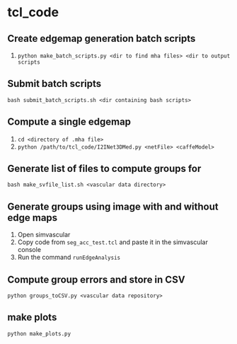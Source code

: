 # tcl_code

## Create edgemap generation batch scripts

1. `python make_batch_scripts.py <dir to find mha files> <dir to output scripts`

## Submit batch scripts

`bash submit_batch_scripts.sh <dir containing bash scripts>`

## Compute a single edgemap
1. `cd <directory of .mha file>`
2. `python /path/to/tcl_code/I2INet3DMed.py <netFile> <caffeModel>`

## Generate list of files to compute groups for
`bash make_svfile_list.sh <vascular data directory>`

## Generate groups using image with and without edge maps

1. Open simvascular
2. Copy code from `seg_acc_test.tcl` and paste it in the simvascular console
3. Run the command `runEdgeAnalysis`

## Compute group errors and store in CSV

`python groups_toCSV.py <vascular data repository>`

## make plots

`python make_plots.py`

